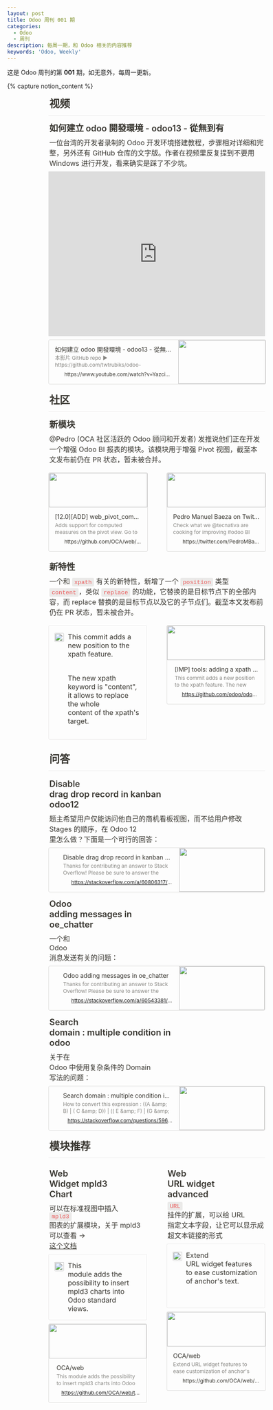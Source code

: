 ```yaml
---
layout: post
title: Odoo 周刊 001 期
categories:
  - Odoo
  - 周刊
description: 每周一期，和 Odoo 相关的内容推荐
keywords: 'Odoo, Weekly'
---
```


这是 Odoo 周刊的第 **001** 期，如无意外，每周一更新。

{% capture notion_content %}
<div class="notion-page-content" style="flex-shrink: 0; flex-grow: 1; width: 900px; max-width: 100%; display: flex; align-items: center; flex-direction: column; font-size: 16px; color: rgb(55, 53, 47); padding: 0px 96px 30vh;"><div data-block-id="7b993f62-4388-4f7b-bae2-3180ebb92483" class="notion-selectable notion-sub_header-block" style="width: 100%; max-width: calc((100vw - 15px) - 192px); margin-top: 2px; margin-bottom: 1px; color: rgb(55, 53, 47);"><div style="display: flex; width: 100%; font-weight: 600; font-size: 1.5em; letter-spacing: -0.002em; line-height: 1.2; color: inherit; fill: inherit;"><div contenteditable="false" spellcheck="true" placeholder="Heading 2" data-root="true" style="max-width: 100%; width: 100%; white-space: pre-wrap; word-break: break-word; caret-color: rgb(55, 53, 47); padding: 3px 2px;">视频</div></div></div><div data-block-id="887b4bb6-3afc-4837-ad31-0d59f28affc5" class="notion-selectable notion-divider-block" style="width: 100%; max-width: calc((100vw - 15px) - 192px); margin-top: 1px; margin-bottom: 1px;"><div class="notion-cursor-default" style="display: flex; align-items: center; justify-content: center; pointer-events: auto; width: 100%; height: 13px; flex: 0 0 auto; color: rgb(228, 227, 226);"><div style="width: 100%; height: 1px; visibility: visible; border-bottom: 1px solid rgba(55, 53, 47, 0.09);"></div></div></div><div data-block-id="723b5eff-8a08-46e5-a668-95ba06280646" class="notion-selectable notion-sub_sub_header-block" style="width: 100%; max-width: calc((100vw - 15px) - 192px); margin-top: 0.5em; margin-bottom: 1px; color: rgb(55, 53, 47);"><div style="display: flex; width: 100%; font-weight: 600; font-size: 1.25em; letter-spacing: -0.002em; line-height: 1.2; color: inherit; fill: inherit;"><div contenteditable="false" spellcheck="true" placeholder="Heading 3" data-root="true" style="max-width: 100%; width: 100%; white-space: pre-wrap; word-break: break-word; caret-color: rgb(55, 53, 47); padding: 3px 2px;">如何建立 odoo 開發環境 - odoo13 - 從無到有</div></div></div><div data-block-id="312ffcbc-8731-4b14-b782-43c2d68be85f" class="notion-selectable notion-text-block" style="width: 100%; max-width: calc((100vw - 15px) - 192px); margin-top: 1px; margin-bottom: 1px;"><div style="color: inherit; fill: inherit;"><div style="display: flex;"><div contenteditable="false" spellcheck="true" placeholder=" " data-root="true" style="max-width: 100%; width: 100%; white-space: pre-wrap; word-break: break-word; caret-color: rgb(55, 53, 47); padding: 3px 2px;">一位台湾的开发者录制的 Odoo 开发环境搭建教程，步骤相对详细和完整，另外还有 GitHub 仓库的文字版。作者在视频里反复提到不要用 Windows 进行开发，看来确实是踩了不少坑。</div></div></div></div><div data-block-id="915869d1-7ed8-4234-8c92-feaaa3604443" class="notion-selectable notion-video-block" style="width: 100%; max-width: calc(100vw - 15px); align-self: center; margin-top: 4px; margin-bottom: 4px;"><div embed-ghost=""><div style="display: flex;"><div class="notion-cursor-default" style="position: relative; overflow: hidden; flex-grow: 1;"><div style="position: relative;"><div style="position: relative;"><div style="display: block; width: 100%; pointer-events: auto;"><div style="position: relative; display: flex; justify-content: center; width: 100%; min-height: 100px; height: 0px; padding-bottom: 56.2061%;"><div style="position: absolute; left: 0px; top: 0px; width: 100%; height: 100%; border-radius: 1px;"><div style="height: 100%; width: 100%;"><iframe src="https://www.youtube.com/embed/Yazci5Rd0p4?feature=oembed" frameborder="0" sandbox="allow-scripts allow-popups allow-forms allow-same-origin" allowfullscreen="" style="position: absolute; left: 0px; top: 0px; width: 100%; height: 100%; border-radius: 1px; pointer-events: none; background-color: rgb(247, 246, 245);"></iframe></div></div></div></div></div></div></div></div></div></div><div data-block-id="b2de12f7-8a98-4e8a-a08f-7da5f7c570e1" class="notion-selectable notion-bookmark-block" style="width: 100%; max-width: calc((100vw - 15px) - 192px); margin-top: 4px; margin-bottom: 4px;"><div><div style="display: flex;"><a target="_blank" rel="noopener noreferrer" href="https://www.youtube.com/watch?v=Yazci5Rd0p4" style="display: block; color: inherit; text-decoration: none; flex-grow: 1; min-width: 0px;"><div role="button" tabindex="0" style="user-select: none; transition: background 120ms ease-in 0s; cursor: pointer; width: 100%; display: flex; flex-wrap: wrap-reverse; align-items: stretch; text-align: left; overflow: hidden; border: 1px solid rgba(55, 53, 47, 0.16); border-radius: 3px; position: relative; color: inherit; fill: inherit;"><div style="flex: 4 1 180px; min-height: 60px; padding: 12px 14px 14px; overflow: hidden; text-align: left;"><div style="font-size: 14px; line-height: 20px; color: rgb(55, 53, 47); white-space: nowrap; overflow: hidden; text-overflow: ellipsis; margin-bottom: 2px;">如何建立 odoo 開發環境 - odoo13 - 從無到有</div><div style="font-size: 12px; line-height: 16px; color: rgba(55, 53, 47, 0.6); height: 32px; overflow: hidden;">本影片 GitHub repo ▶ https://github.com/twtrubiks/odoo-development-environment-tutorial GitHub ▶ https://github.com/twtrubiks Linkedin ▶ https://www.linkedin.co...</div><div style="display: flex; margin-top: 6px;"><img src="/image/https%3A%2F%2Fs.ytimg.com%2Fyts%2Fimg%2Ffavicon-vfl8qSV2F.ico?table=block&amp;id=b2de12f7-8a98-4e8a-a08f-7da5f7c570e1&amp;cache=v2" style="width: 16px; height: 16px; min-width: 16px; margin-right: 6px;"><div style="font-size: 12px; line-height: 16px; color: rgb(55, 53, 47); white-space: nowrap; overflow: hidden; text-overflow: ellipsis;">https://www.youtube.com/watch?v=Yazci5Rd0p4</div></div></div><div style="flex: 1 1 180px; min-height: 80px; display: block; position: relative;"><div style="position: absolute; top: 0px; left: 0px; right: 0px; bottom: 0px;"><div style="width: 100%; height: 100%;"><img src="/image/https%3A%2F%2Fi.ytimg.com%2Fvi%2FYazci5Rd0p4%2Fmaxresdefault.jpg?table=block&amp;id=b2de12f7-8a98-4e8a-a08f-7da5f7c570e1&amp;width=500&amp;cache=v2" style="display: block; object-fit: cover; border-radius: 1px; width: 100%; height: 100%;"></div></div></div></div></a></div></div></div><div data-block-id="24d5230c-d287-4c26-90a0-e2aba787ab58" class="notion-selectable notion-sub_header-block" style="width: 100%; max-width: calc((100vw - 15px) - 192px); margin-top: 1em; margin-bottom: 1px; color: rgb(55, 53, 47);"><div style="display: flex; width: 100%; font-weight: 600; font-size: 1.5em; letter-spacing: -0.002em; line-height: 1.2; color: inherit; fill: inherit;"><div contenteditable="false" spellcheck="true" placeholder="Heading 2" data-root="true" style="max-width: 100%; width: 100%; white-space: pre-wrap; word-break: break-word; caret-color: rgb(55, 53, 47); padding: 3px 2px;">社区</div></div></div><div data-block-id="cc7e1049-5c4d-4c6e-a5ba-41388578cee8" class="notion-selectable notion-divider-block" style="width: 100%; max-width: calc((100vw - 15px) - 192px); margin-top: 1px; margin-bottom: 1px;"><div class="notion-cursor-default" style="display: flex; align-items: center; justify-content: center; pointer-events: auto; width: 100%; height: 13px; flex: 0 0 auto; color: rgb(228, 227, 226);"><div style="width: 100%; height: 1px; visibility: visible; border-bottom: 1px solid rgba(55, 53, 47, 0.09);"></div></div></div><div data-block-id="3ccfa928-6b74-4ace-8c26-367469488708" class="notion-selectable notion-sub_sub_header-block" style="width: 100%; max-width: calc((100vw - 15px) - 192px); margin-top: 0.5em; margin-bottom: 1px; color: rgb(55, 53, 47);"><div style="display: flex; width: 100%; font-weight: 600; font-size: 1.25em; letter-spacing: -0.002em; line-height: 1.2; color: inherit; fill: inherit;"><div contenteditable="false" spellcheck="true" placeholder="Heading 3" data-root="true" style="max-width: 100%; width: 100%; white-space: pre-wrap; word-break: break-word; caret-color: rgb(55, 53, 47); padding: 3px 2px;">新模块</div></div></div><div data-block-id="95b57c2e-c683-4876-ae8e-9546d7f66465" class="notion-selectable notion-text-block" style="width: 100%; max-width: calc((100vw - 15px) - 192px); margin-top: 1px; margin-bottom: 1px;"><div style="color: inherit; fill: inherit;"><div style="display: flex;"><div contenteditable="false" spellcheck="true" placeholder=" " data-root="true" style="max-width: 100%; width: 100%; white-space: pre-wrap; word-break: break-word; caret-color: rgb(55, 53, 47); padding: 3px 2px;">@Pedro (OCA 社区活跃的 Odoo 顾问和开发者) 发推说他们正在开发一个增强 Odoo BI 报表的模块。该模块用于增强 Pivot 视图，截至本文发布前仍在 PR 状态，暂未被合并。</div></div></div></div><div data-block-id="018b9e65-ce6c-4f19-a46b-83cd282aab39" class="notion-selectable notion-column_list-block" style="width: 100%; max-width: calc((100vw - 15px) - 192px); align-self: center; margin-top: 1px; margin-bottom: 1px;"><div style="display: flex;"><div style="padding-top: 12px; padding-bottom: 12px; flex-grow: 0; flex-shrink: 0; width: calc((100% - 46px) * 0.5);"><div data-block-id="fedf10e8-8b8b-4212-b70e-1626ad384629" class="notion-selectable notion-column-block" style="display: flex; flex-direction: column;"><div data-block-id="03b59532-a351-4f4b-8eb3-e556c19a4f29" class="notion-selectable notion-bookmark-block" style="width: 100%; max-width: 100%; margin-top: 2px; margin-bottom: 0px;"><div><div style="display: flex;"><a target="_blank" rel="noopener noreferrer" href="https://github.com/OCA/web/pull/1547" style="display: block; color: inherit; text-decoration: none; flex-grow: 1; min-width: 0px;"><div role="button" tabindex="0" style="user-select: none; transition: background 120ms ease-in 0s; cursor: pointer; width: 100%; display: flex; flex-wrap: wrap-reverse; align-items: stretch; text-align: left; overflow: hidden; border: 1px solid rgba(55, 53, 47, 0.16); border-radius: 3px; position: relative; color: inherit; fill: inherit;"><div style="flex: 4 1 180px; min-height: 60px; padding: 12px 14px 14px; overflow: hidden; text-align: left;"><div style="font-size: 14px; line-height: 20px; color: rgb(55, 53, 47); white-space: nowrap; overflow: hidden; text-overflow: ellipsis; margin-bottom: 2px;">[12.0][ADD] web_pivot_computed_measure by Tardo · Pull Request #1547 · OCA/web</div><div style="font-size: 12px; line-height: 16px; color: rgba(55, 53, 47, 0.6); height: 32px; overflow: hidden;">Adds support for computed measures on the pivot view. Go to pivot view and click on the "Measures" menu, you will see a new option called 'Computed Measure'. These measures can be mixed and save as favorite. cc @Tecnativa TT22499</div><div style="display: flex; margin-top: 6px;"><img src="/image/https%3A%2F%2Fgithub.githubassets.com%2Ffavicon.ico?table=block&amp;id=03b59532-a351-4f4b-8eb3-e556c19a4f29&amp;cache=v2" style="width: 16px; height: 16px; min-width: 16px; margin-right: 6px;"><div style="font-size: 12px; line-height: 16px; color: rgb(55, 53, 47); white-space: nowrap; overflow: hidden; text-overflow: ellipsis;">https://github.com/OCA/web/pull/1547</div></div></div><div style="flex: 1 1 180px; min-height: 80px; display: block; position: relative;"><div style="position: absolute; top: 0px; left: 0px; right: 0px; bottom: 0px;"><div style="width: 100%; height: 100%;"><img src="https://avatars3.githubusercontent.com/u/7600578?s=400&amp;v=4" style="display: block; object-fit: cover; border-radius: 1px; width: 100%; height: 100%;"></div></div></div></div></a></div></div></div></div></div><div style="position: relative; width: 46px; flex-grow: 0; flex-shrink: 0; transition: opacity 200ms ease-out 0s; opacity: 0;"></div><div style="padding-top: 12px; padding-bottom: 12px; flex-grow: 0; flex-shrink: 0; width: calc((100% - 46px) * 0.5);"><div data-block-id="71c5d501-1986-44d9-98d2-50a31e147621" class="notion-selectable notion-column-block" style="display: flex; flex-direction: column;"><div data-block-id="2ecdc4c9-3d1f-48ab-96b0-268daf39a765" class="notion-selectable notion-bookmark-block" style="width: 100%; max-width: 100%; margin-top: 2px; margin-bottom: 0px;"><div><div style="display: flex;"><a target="_blank" rel="noopener noreferrer" href="https://twitter.com/PedroMBaeza/status/1238205338802847745?s=20" style="display: block; color: inherit; text-decoration: none; flex-grow: 1; min-width: 0px;"><div role="button" tabindex="0" style="user-select: none; transition: background 120ms ease-in 0s; cursor: pointer; width: 100%; display: flex; flex-wrap: wrap-reverse; align-items: stretch; text-align: left; overflow: hidden; border: 1px solid rgba(55, 53, 47, 0.16); border-radius: 3px; position: relative; color: inherit; fill: inherit;"><div style="flex: 4 1 180px; min-height: 60px; padding: 12px 14px 14px; overflow: hidden; text-align: left;"><div style="font-size: 14px; line-height: 20px; color: rgb(55, 53, 47); white-space: nowrap; overflow: hidden; text-overflow: ellipsis; margin-bottom: 2px;">Pedro Manuel Baeza on Twitter</div><div style="font-size: 12px; line-height: 16px; color: rgba(55, 53, 47, 0.6); height: 32px; overflow: hidden;">Check what we @tecnativa are cooking for improving #odoo BI reporting: https://t.co/OWl3yIqOmi and as always coming from us, directly to @OdooCommunity #OCA Thanks to @NoMoreButtons https://t.co/FYRE0GMAqM</div><div style="display: flex; margin-top: 6px;"><img src="/image/https%3A%2F%2Ftwitter.com%2Ffavicon.ico?table=block&amp;id=2ecdc4c9-3d1f-48ab-96b0-268daf39a765&amp;cache=v2" style="width: 16px; height: 16px; min-width: 16px; margin-right: 6px;"><div style="font-size: 12px; line-height: 16px; color: rgb(55, 53, 47); white-space: nowrap; overflow: hidden; text-overflow: ellipsis;">https://twitter.com/PedroMBaeza/status/1238205338802847745?s=20</div></div></div><div style="flex: 1 1 180px; min-height: 80px; display: block; position: relative;"><div style="position: absolute; top: 0px; left: 0px; right: 0px; bottom: 0px;"><div style="width: 100%; height: 100%;"><img src="/image/https%3A%2F%2Fpbs.twimg.com%2Ftweet_video_thumb%2FES784I5WAAEsflm.jpg?table=block&amp;id=2ecdc4c9-3d1f-48ab-96b0-268daf39a765&amp;width=500&amp;cache=v2" style="display: block; object-fit: cover; border-radius: 1px; width: 100%; height: 100%;"></div></div></div></div></a></div></div></div></div></div></div></div><div data-block-id="233345df-8f1b-486b-b85c-6c056db1bd89" class="notion-selectable notion-sub_sub_header-block" style="width: 100%; max-width: calc((100vw - 15px) - 192px); margin-top: 0.5em; margin-bottom: 1px; color: rgb(55, 53, 47);"><div style="display: flex; width: 100%; font-weight: 600; font-size: 1.25em; letter-spacing: -0.002em; line-height: 1.2; color: inherit; fill: inherit;"><div contenteditable="false" spellcheck="true" placeholder="Heading 3" data-root="true" style="max-width: 100%; width: 100%; white-space: pre-wrap; word-break: break-word; caret-color: rgb(55, 53, 47); padding: 3px 2px;">新特性</div></div></div><div data-block-id="733d1ee8-ddfb-4198-96ba-2e8174412e47" class="notion-selectable notion-text-block" style="width: 100%; max-width: calc((100vw - 15px) - 192px); margin-top: 1px; margin-bottom: 1px;"><div style="color: inherit; fill: inherit;"><div style="display: flex;"><div contenteditable="false" spellcheck="true" placeholder=" " data-root="true" style="max-width: 100%; width: 100%; white-space: pre-wrap; word-break: break-word; caret-color: rgb(55, 53, 47); padding: 3px 2px;">一个和 <span style="font-family:'SFMono-Regular', Consolas, 'Liberation Mono', Menlo, Courier, monospace;line-height:normal;background:rgba(135,131,120,0.15);color:#EB5757;border-radius:3px;font-size:85%;padding:0.2em 0.4em" data-token-index="1">xpath</span> 有关的新特性，新增了一个 <span style="font-family:'SFMono-Regular', Consolas, 'Liberation Mono', Menlo, Courier, monospace;line-height:normal;background:rgba(135,131,120,0.15);color:#EB5757;border-radius:3px;font-size:85%;padding:0.2em 0.4em" data-token-index="3">position</span> 类型 <span style="font-family:'SFMono-Regular', Consolas, 'Liberation Mono', Menlo, Courier, monospace;line-height:normal;background:rgba(135,131,120,0.15);color:#EB5757;border-radius:3px;font-size:85%;padding:0.2em 0.4em" data-token-index="5">content</span>，类似 <span style="font-family:'SFMono-Regular', Consolas, 'Liberation Mono', Menlo, Courier, monospace;line-height:normal;background:rgba(135,131,120,0.15);color:#EB5757;border-radius:3px;font-size:85%;padding:0.2em 0.4em" data-token-index="7">replace</span> 的功能，它替换的是目标节点下的全部内容，而 replace 替换的是目标节点以及它的子节点们。截至本文发布前仍在 PR 状态，暂未被合并。</div></div></div></div><div data-block-id="55d5f124-7c62-4892-9cc6-d660023fcc08" class="notion-selectable notion-column_list-block" style="width: 100%; max-width: calc((100vw - 15px) - 192px); align-self: center; margin-top: 1px; margin-bottom: 1px;"><div style="display: flex;"><div style="padding-top: 12px; padding-bottom: 12px; flex-grow: 0; flex-shrink: 0; width: calc((100% - 46px) * 0.5);"><div data-block-id="cd97d6af-a01b-46a2-a217-4ea6194c5bed" class="notion-selectable notion-column-block" style="display: flex; flex-direction: column;"><div data-block-id="c87353e8-bfc1-40c2-a12e-3927e3ff7c6a" class="notion-selectable notion-callout-block" style="width: 100%; max-width: 100%; margin-top: 2px; margin-bottom: 0px;"><div style="display: flex;"><div style="padding: 16px 16px 16px 12px; display: flex; width: 100%; border-radius: 3px; border-width: 1px; border-style: solid; border-color: rgba(55, 53, 47, 0.09); color: rgb(55, 53, 47);"><div><div class="notion-record-icon" role="button" aria-disabled="true" tabindex="-1" style="user-select: none; transition: background 120ms ease-in 0s; display: flex; align-items: center; justify-content: center; height: 24px; width: 24px; border-radius: 3px; flex-shrink: 0;"><div><div style="width: 100%; height: 100%;"><img src="https://www.notion.so/image/https%3A%2F%2Fs3-us-west-2.amazonaws.com%2Fsecure.notion-static.com%2Ffe8eb133-3943-46d6-9f64-9022133ec19d%2Fgithub.svg" style="display: block; object-fit: fill; border-radius: 3px; width: 21.312px; height: 21.312px; transition: opacity 100ms ease-out 0s; padding: 1.2px;"></div></div></div></div><div contenteditable="false" spellcheck="true" placeholder="Type something..." data-root="true" style="max-width: 100%; width: 100%; white-space: pre-wrap; word-break: break-word; caret-color: rgb(55, 53, 47); margin-left: 8px;">This commit adds a new position to the xpath feature.

The new xpath keyword is "content", it allows to replace the whole content of the xpath's target.</div></div></div></div></div></div><div style="position: relative; width: 46px; flex-grow: 0; flex-shrink: 0; transition: opacity 200ms ease-out 0s; opacity: 0;"></div><div style="padding-top: 12px; padding-bottom: 12px; flex-grow: 0; flex-shrink: 0; width: calc((100% - 46px) * 0.5);"><div data-block-id="20df682b-395a-4a18-9a01-f9b7e676511b" class="notion-selectable notion-column-block" style="display: flex; flex-direction: column;"><div data-block-id="7023b84d-13fd-41c5-92fa-a5a28dbc50b6" class="notion-selectable notion-bookmark-block" style="width: 100%; max-width: 100%; margin-top: 2px; margin-bottom: 0px;"><div><div style="display: flex;"><a target="_blank" rel="noopener noreferrer" href="https://github.com/odoo/odoo/pull/47832" style="display: block; color: inherit; text-decoration: none; flex-grow: 1; min-width: 0px;"><div role="button" tabindex="0" style="user-select: none; transition: background 120ms ease-in 0s; cursor: pointer; width: 100%; display: flex; flex-wrap: wrap-reverse; align-items: stretch; text-align: left; overflow: hidden; border: 1px solid rgba(55, 53, 47, 0.16); border-radius: 3px; position: relative; color: inherit; fill: inherit;"><div style="flex: 4 1 180px; min-height: 60px; padding: 12px 14px 14px; overflow: hidden; text-align: left;"><div style="font-size: 14px; line-height: 20px; color: rgb(55, 53, 47); white-space: nowrap; overflow: hidden; text-overflow: ellipsis; margin-bottom: 2px;">[IMP] tools: adding a xpath feature to replace the target's content by qsm-odoo · Pull Request #47832 · odoo/odoo</div><div style="font-size: 12px; line-height: 16px; color: rgba(55, 53, 47, 0.6); height: 32px; overflow: hidden;">This commit adds a new position to the xpath feature. The new xpath keyword is "content", it allows to replace the whole content of the xpath's target. task-2172208</div><div style="display: flex; margin-top: 6px;"><img src="/image/https%3A%2F%2Fgithub.githubassets.com%2Ffavicon.ico?table=block&amp;id=7023b84d-13fd-41c5-92fa-a5a28dbc50b6&amp;cache=v2" style="width: 16px; height: 16px; min-width: 16px; margin-right: 6px;"><div style="font-size: 12px; line-height: 16px; color: rgb(55, 53, 47); white-space: nowrap; overflow: hidden; text-overflow: ellipsis;">https://github.com/odoo/odoo/pull/47832</div></div></div><div style="flex: 1 1 180px; min-height: 80px; display: block; position: relative;"><div style="position: absolute; top: 0px; left: 0px; right: 0px; bottom: 0px;"><div style="width: 100%; height: 100%;"><img src="https://avatars2.githubusercontent.com/u/6368483?s=400&amp;v=4" style="display: block; object-fit: cover; border-radius: 1px; width: 100%; height: 100%;"></div></div></div></div></a></div></div></div></div></div></div></div><div data-block-id="84dc40e5-2e90-4d9b-ace4-49dd8f4c55c6" class="notion-selectable notion-sub_header-block" style="width: 100%; max-width: calc((100vw - 15px) - 192px); margin-top: 1em; margin-bottom: 1px; color: rgb(55, 53, 47);"><div style="display: flex; width: 100%; font-weight: 600; font-size: 1.5em; letter-spacing: -0.002em; line-height: 1.2; color: inherit; fill: inherit;"><div contenteditable="false" spellcheck="true" placeholder="Heading 2" data-root="true" style="max-width: 100%; width: 100%; white-space: pre-wrap; word-break: break-word; caret-color: rgb(55, 53, 47); padding: 3px 2px;">问答</div></div></div><div data-block-id="9badb0fd-2d5a-41aa-8838-98eaabfde89c" class="notion-selectable notion-divider-block" style="width: 100%; max-width: calc((100vw - 15px) - 192px); margin-top: 1px; margin-bottom: 1px;"><div class="notion-cursor-default" style="display: flex; align-items: center; justify-content: center; pointer-events: auto; width: 100%; height: 13px; flex: 0 0 auto; color: rgb(228, 227, 226);"><div style="width: 100%; height: 1px; visibility: visible; border-bottom: 1px solid rgba(55, 53, 47, 0.09);"></div></div></div><div data-block-id="16e1d354-c03e-4c89-af09-7c4399a3a636" class="notion-selectable notion-sub_sub_header-block" style="width: 100%; max-width: calc((100vw - 15px) - 192px); margin-top: 0.5em; margin-bottom: 1px; color: rgb(55, 53, 47);"><div style="display: flex; width: 100%; font-weight: 600; font-size: 1.25em; letter-spacing: -0.002em; line-height: 1.2; color: inherit; fill: inherit;"><div contenteditable="false" spellcheck="true" placeholder="Heading 3" data-root="true" style="max-width: 100%; width: 100%; white-space: pre-wrap; word-break: break-word; caret-color: rgb(55, 53, 47); padding: 3px 2px;">Disable drag drop record in kanban odoo12</div></div></div><div data-block-id="be96c516-8db7-4bb1-aea4-6734112e09eb" class="notion-selectable notion-text-block" style="width: 100%; max-width: calc((100vw - 15px) - 192px); margin-top: 1px; margin-bottom: 1px;"><div style="color: inherit; fill: inherit;"><div style="display: flex;"><div contenteditable="false" spellcheck="true" placeholder=" " data-root="true" style="max-width: 100%; width: 100%; white-space: pre-wrap; word-break: break-word; caret-color: rgb(55, 53, 47); padding: 3px 2px;">题主希望用户仅能访问他自己的商机看板视图，而不给用户修改 Stages 的顺序，在 Odoo 12 里怎么做？下面是一个可行的回答：</div></div></div></div><div data-block-id="8315ba2c-3585-40b3-9002-83ffe7e61e1f" class="notion-selectable notion-bookmark-block" style="width: 100%; max-width: calc((100vw - 15px) - 192px); margin-top: 4px; margin-bottom: 4px;"><div><div style="display: flex;"><a target="_blank" rel="noopener noreferrer" href="https://stackoverflow.com/a/60806317/4218887" style="display: block; color: inherit; text-decoration: none; flex-grow: 1; min-width: 0px;"><div role="button" tabindex="0" style="user-select: none; transition: background 120ms ease-in 0s; cursor: pointer; width: 100%; display: flex; flex-wrap: wrap-reverse; align-items: stretch; text-align: left; overflow: hidden; border: 1px solid rgba(55, 53, 47, 0.16); border-radius: 3px; position: relative; color: inherit; fill: inherit;"><div style="flex: 4 1 180px; min-height: 60px; padding: 12px 14px 14px; overflow: hidden; text-align: left;"><div style="font-size: 14px; line-height: 20px; color: rgb(55, 53, 47); white-space: nowrap; overflow: hidden; text-overflow: ellipsis; margin-bottom: 2px;">Disable drag drop record in kanban odoo12</div><div style="font-size: 12px; line-height: 16px; color: rgba(55, 53, 47, 0.6); height: 32px; overflow: hidden;">Thanks for contributing an answer to Stack Overflow! Please be sure to answer the question. Provide details and share your research! Asking for help, clarification, or responding to other answers. Making statements based on opinion; back them up with references or personal experience. To learn more, see our tips on writing great answers.</div><div style="display: flex; margin-top: 6px;"><img src="/image/https%3A%2F%2Fcdn.sstatic.net%2FSites%2Fstackoverflow%2Fimg%2Ffavicon.ico%3Fv%3D4f32ecc8f43d?table=block&amp;id=8315ba2c-3585-40b3-9002-83ffe7e61e1f&amp;cache=v2" style="width: 16px; height: 16px; min-width: 16px; margin-right: 6px;"><div style="font-size: 12px; line-height: 16px; color: rgb(55, 53, 47); white-space: nowrap; overflow: hidden; text-overflow: ellipsis;">https://stackoverflow.com/a/60806317/4218887</div></div></div><div style="flex: 1 1 180px; min-height: 80px; display: block; position: relative;"><div style="position: absolute; top: 0px; left: 0px; right: 0px; bottom: 0px;"><div style="width: 100%; height: 100%;"><img src="/image/https%3A%2F%2Fcdn.sstatic.net%2FSites%2Fstackoverflow%2Fimg%2Fapple-touch-icon%402.png%3Fv%3D73d79a89bded?table=block&amp;id=8315ba2c-3585-40b3-9002-83ffe7e61e1f&amp;width=500&amp;cache=v2" style="display: block; object-fit: cover; border-radius: 1px; width: 100%; height: 100%;"></div></div></div></div></a></div></div></div><div data-block-id="fc5e82cd-842a-4ffa-8c15-8b77bec0be7f" class="notion-selectable notion-sub_sub_header-block" style="width: 100%; max-width: calc((100vw - 15px) - 192px); margin-top: 0.5em; margin-bottom: 1px; color: rgb(55, 53, 47);"><div style="display: flex; width: 100%; font-weight: 600; font-size: 1.25em; letter-spacing: -0.002em; line-height: 1.2; color: inherit; fill: inherit;"><div contenteditable="false" spellcheck="true" placeholder="Heading 3" data-root="true" style="max-width: 100%; width: 100%; white-space: pre-wrap; word-break: break-word; caret-color: rgb(55, 53, 47); padding: 3px 2px;">Odoo adding messages in oe_chatter</div></div></div><div data-block-id="768491a7-d058-4ffa-8b69-83e5c2e0c489" class="notion-selectable notion-text-block" style="width: 100%; max-width: calc((100vw - 15px) - 192px); margin-top: 1px; margin-bottom: 1px;"><div style="color: inherit; fill: inherit;"><div style="display: flex;"><div contenteditable="false" spellcheck="true" placeholder=" " data-root="true" style="max-width: 100%; width: 100%; white-space: pre-wrap; word-break: break-word; caret-color: rgb(55, 53, 47); padding: 3px 2px;">一个和 Odoo 消息发送有关的问题：</div></div></div></div><div data-block-id="264dc18d-18b6-4a41-aa08-2f57a8b93a68" class="notion-selectable notion-bookmark-block" style="width: 100%; max-width: calc((100vw - 15px) - 192px); margin-top: 4px; margin-bottom: 4px;"><div><div style="display: flex;"><a target="_blank" rel="noopener noreferrer" href="https://stackoverflow.com/a/60543381/4218887" style="display: block; color: inherit; text-decoration: none; flex-grow: 1; min-width: 0px;"><div role="button" tabindex="0" style="user-select: none; transition: background 120ms ease-in 0s; cursor: pointer; width: 100%; display: flex; flex-wrap: wrap-reverse; align-items: stretch; text-align: left; overflow: hidden; border: 1px solid rgba(55, 53, 47, 0.16); border-radius: 3px; position: relative; color: inherit; fill: inherit;"><div style="flex: 4 1 180px; min-height: 60px; padding: 12px 14px 14px; overflow: hidden; text-align: left;"><div style="font-size: 14px; line-height: 20px; color: rgb(55, 53, 47); white-space: nowrap; overflow: hidden; text-overflow: ellipsis; margin-bottom: 2px;">Odoo adding messages in oe_chatter</div><div style="font-size: 12px; line-height: 16px; color: rgba(55, 53, 47, 0.6); height: 32px; overflow: hidden;">Thanks for contributing an answer to Stack Overflow! Please be sure to answer the question. Provide details and share your research! Asking for help, clarification, or responding to other answers. Making statements based on opinion; back them up with references or personal experience. To learn more, see our tips on writing great answers.</div><div style="display: flex; margin-top: 6px;"><img src="/image/https%3A%2F%2Fcdn.sstatic.net%2FSites%2Fstackoverflow%2Fimg%2Ffavicon.ico%3Fv%3D4f32ecc8f43d?table=block&amp;id=264dc18d-18b6-4a41-aa08-2f57a8b93a68&amp;cache=v2" style="width: 16px; height: 16px; min-width: 16px; margin-right: 6px;"><div style="font-size: 12px; line-height: 16px; color: rgb(55, 53, 47); white-space: nowrap; overflow: hidden; text-overflow: ellipsis;">https://stackoverflow.com/a/60543381/4218887</div></div></div><div style="flex: 1 1 180px; min-height: 80px; display: block; position: relative;"><div style="position: absolute; top: 0px; left: 0px; right: 0px; bottom: 0px;"><div style="width: 100%; height: 100%;"><img src="/image/https%3A%2F%2Fcdn.sstatic.net%2FSites%2Fstackoverflow%2Fimg%2Fapple-touch-icon%402.png%3Fv%3D73d79a89bded?table=block&amp;id=264dc18d-18b6-4a41-aa08-2f57a8b93a68&amp;width=500&amp;cache=v2" style="display: block; object-fit: cover; border-radius: 1px; width: 100%; height: 100%;"></div></div></div></div></a></div></div></div><div data-block-id="75bee6a3-547d-4137-a560-313c1d885963" class="notion-selectable notion-sub_sub_header-block" style="width: 100%; max-width: calc((100vw - 15px) - 192px); margin-top: 0.5em; margin-bottom: 1px; color: rgb(55, 53, 47);"><div style="display: flex; width: 100%; font-weight: 600; font-size: 1.25em; letter-spacing: -0.002em; line-height: 1.2; color: inherit; fill: inherit;"><div contenteditable="false" spellcheck="true" placeholder="Heading 3" data-root="true" style="max-width: 100%; width: 100%; white-space: pre-wrap; word-break: break-word; caret-color: rgb(55, 53, 47); padding: 3px 2px;">Search domain : multiple condition in odoo</div></div></div><div data-block-id="ad8dfa98-0b21-48cb-a55f-46adb7ccb463" class="notion-selectable notion-text-block" style="width: 100%; max-width: calc((100vw - 15px) - 192px); margin-top: 1px; margin-bottom: 1px;"><div style="color: inherit; fill: inherit;"><div style="display: flex;"><div contenteditable="false" spellcheck="true" placeholder=" " data-root="true" style="max-width: 100%; width: 100%; white-space: pre-wrap; word-break: break-word; caret-color: rgb(55, 53, 47); padding: 3px 2px;">关于在 Odoo 中使用复杂条件的 Domain 写法的问题：</div></div></div></div><div data-block-id="b03372e0-bf13-4ecb-a172-e47926fef6e1" class="notion-selectable notion-bookmark-block" style="width: 100%; max-width: calc((100vw - 15px) - 192px); margin-top: 4px; margin-bottom: 4px;"><div><div style="display: flex;"><a target="_blank" rel="noopener noreferrer" href="https://stackoverflow.com/questions/59612047/search-domain-multiple-condition-in-odoo" style="display: block; color: inherit; text-decoration: none; flex-grow: 1; min-width: 0px;"><div role="button" tabindex="0" style="user-select: none; transition: background 120ms ease-in 0s; cursor: pointer; width: 100%; display: flex; flex-wrap: wrap-reverse; align-items: stretch; text-align: left; overflow: hidden; border: 1px solid rgba(55, 53, 47, 0.16); border-radius: 3px; position: relative; color: inherit; fill: inherit;"><div style="flex: 4 1 180px; min-height: 60px; padding: 12px 14px 14px; overflow: hidden; text-align: left;"><div style="font-size: 14px; line-height: 20px; color: rgb(55, 53, 47); white-space: nowrap; overflow: hidden; text-overflow: ellipsis; margin-bottom: 2px;">Search domain : multiple condition in odoo</div><div style="font-size: 12px; line-height: 16px; color: rgba(55, 53, 47, 0.6); height: 32px; overflow: hidden;">How to convert this expression : ((A &amp;amp; B) | ( C &amp;amp; D)) | (( E &amp;amp; F) | (G &amp;amp; H)) in OpenERP domain syntax PostgreSQL query is : SELECT * FROM calendar_event WHERE ( (</div><div style="display: flex; margin-top: 6px;"><img src="/image/https%3A%2F%2Fcdn.sstatic.net%2FSites%2Fstackoverflow%2Fimg%2Ffavicon.ico%3Fv%3D4f32ecc8f43d?table=block&amp;id=b03372e0-bf13-4ecb-a172-e47926fef6e1&amp;cache=v2" style="width: 16px; height: 16px; min-width: 16px; margin-right: 6px;"><div style="font-size: 12px; line-height: 16px; color: rgb(55, 53, 47); white-space: nowrap; overflow: hidden; text-overflow: ellipsis;">https://stackoverflow.com/questions/59612047/search-domain-multiple-condition-in-odoo</div></div></div><div style="flex: 1 1 180px; min-height: 80px; display: block; position: relative;"><div style="position: absolute; top: 0px; left: 0px; right: 0px; bottom: 0px;"><div style="width: 100%; height: 100%;"><img src="/image/https%3A%2F%2Fcdn.sstatic.net%2FSites%2Fstackoverflow%2Fimg%2Fapple-touch-icon%402.png%3Fv%3D73d79a89bded?table=block&amp;id=b03372e0-bf13-4ecb-a172-e47926fef6e1&amp;width=500&amp;cache=v2" style="display: block; object-fit: cover; border-radius: 1px; width: 100%; height: 100%;"></div></div></div></div></a></div></div></div><div data-block-id="3c3eeec2-62c7-4547-b36a-8b1e0868c670" class="notion-selectable notion-sub_header-block" style="width: 100%; max-width: calc((100vw - 15px) - 192px); margin-top: 1em; margin-bottom: 1px; color: rgb(55, 53, 47);"><div style="display: flex; width: 100%; font-weight: 600; font-size: 1.5em; letter-spacing: -0.002em; line-height: 1.2; color: inherit; fill: inherit;"><div contenteditable="false" spellcheck="true" placeholder="Heading 2" data-root="true" style="max-width: 100%; width: 100%; white-space: pre-wrap; word-break: break-word; caret-color: rgb(55, 53, 47); padding: 3px 2px;">模块推荐</div></div></div><div data-block-id="98b445eb-151d-4298-9c04-f5b81726c4f7" class="notion-selectable notion-divider-block" style="width: 100%; max-width: calc((100vw - 15px) - 192px); margin-top: 1px; margin-bottom: 1px;"><div class="notion-cursor-default" style="display: flex; align-items: center; justify-content: center; pointer-events: auto; width: 100%; height: 13px; flex: 0 0 auto; color: rgb(228, 227, 226);"><div style="width: 100%; height: 1px; visibility: visible; border-bottom: 1px solid rgba(55, 53, 47, 0.09);"></div></div></div><div data-block-id="f8b53040-b032-4e6b-9d70-759c7ffbb337" class="notion-selectable notion-column_list-block" style="width: 100%; max-width: calc((100vw - 15px) - 192px); margin-top: 1px; margin-bottom: 0px; align-self: center;"><div style="display: flex;"><div style="padding-top: 12px; padding-bottom: 12px; flex-grow: 0; flex-shrink: 0; width: calc((100% - 46px) * 0.5);"><div data-block-id="a02593bf-23e4-4abb-a0f3-98b63a81844a" class="notion-selectable notion-column-block" style="display: flex; flex-direction: column;"><div data-block-id="7be01cbe-d63b-4e3c-84ac-8aae979effc3" class="notion-selectable notion-sub_sub_header-block" style="width: 100%; max-width: 100%; margin-top: 2px; margin-bottom: 1px; color: rgb(55, 53, 47);"><div style="display: flex; width: 100%; font-weight: 600; font-size: 1.25em; letter-spacing: -0.002em; line-height: 1.2; color: inherit; fill: inherit;"><div contenteditable="false" spellcheck="true" placeholder="Heading 3" data-root="true" style="max-width: 100%; width: 100%; white-space: pre-wrap; word-break: break-word; caret-color: rgb(55, 53, 47); padding: 3px 2px;">Web Widget mpld3 Chart</div></div></div><div data-block-id="92e338d4-c250-4621-8b70-3d779dd09836" class="notion-selectable notion-text-block" style="width: 100%; max-width: 100%; margin-top: 1px; margin-bottom: 1px;"><div style="color: inherit; fill: inherit;"><div style="display: flex;"><div contenteditable="false" spellcheck="true" placeholder=" " data-root="true" style="max-width: 100%; width: 100%; white-space: pre-wrap; word-break: break-word; caret-color: rgb(55, 53, 47); padding: 3px 2px;">可以在标准视图中插入 <span style="font-family:'SFMono-Regular', Consolas, 'Liberation Mono', Menlo, Courier, monospace;line-height:normal;background:rgba(135,131,120,0.15);color:#EB5757;border-radius:3px;font-size:85%;padding:0.2em 0.4em" data-token-index="1">mpld3</span> 图表的扩展模块，关于 mpld3 可以查看 → <a href="https://mpld3.github.io/" style="text-decoration:underline;color:inherit;cursor:pointer;word-wrap:break-word" target="_blank" rel="noopener noreferrer" data-token-index="3">这个文档</a></div></div></div></div><div data-block-id="9798c315-a56d-46f6-94c1-fc74f0d4d049" class="notion-selectable notion-callout-block" style="width: 100%; max-width: 100%; margin-top: 4px; margin-bottom: 4px;"><div style="display: flex;"><div style="padding: 16px 16px 16px 12px; display: flex; width: 100%; border-radius: 3px; border-width: 1px; border-style: solid; border-color: rgba(55, 53, 47, 0.09); background-color: transparent; color: rgb(55, 53, 47);"><div><div class="notion-record-icon" role="button" aria-disabled="true" tabindex="-1" style="user-select: none; transition: background 120ms ease-in 0s; display: flex; align-items: center; justify-content: center; height: 24px; width: 24px; border-radius: 3px; flex-shrink: 0;"><div><div style="width: 100%; height: 100%;"><img src="https://www.notion.so/image/https%3A%2F%2Fs3-us-west-2.amazonaws.com%2Fsecure.notion-static.com%2Ffe8eb133-3943-46d6-9f64-9022133ec19d%2Fgithub.svg" style="display: block; object-fit: fill; border-radius: 3px; width: 21.312px; height: 21.312px; transition: opacity 100ms ease-out 0s; padding: 1.2px;"></div></div></div></div><div contenteditable="false" spellcheck="true" placeholder="Type something..." data-root="true" style="max-width: 100%; width: 100%; white-space: pre-wrap; word-break: break-word; caret-color: rgb(55, 53, 47); margin-left: 8px;">This module adds the possibility to insert mpld3 charts into Odoo standard views. </div></div></div></div><div data-block-id="40ed067c-f744-4b87-8bf8-201a0ca0fd9f" class="notion-selectable notion-bookmark-block" style="width: 100%; max-width: 100%; margin-top: 4px; margin-bottom: 0px;"><div><div style="display: flex;"><a target="_blank" rel="noopener noreferrer" href="https://github.com/OCA/web/tree/13.0/web_widget_mpld3_chart" style="display: block; color: inherit; text-decoration: none; flex-grow: 1; min-width: 0px;"><div role="button" tabindex="0" style="user-select: none; transition: background 120ms ease-in 0s; cursor: pointer; width: 100%; display: flex; flex-wrap: wrap-reverse; align-items: stretch; text-align: left; overflow: hidden; border: 1px solid rgba(55, 53, 47, 0.16); border-radius: 3px; position: relative; color: inherit; fill: inherit;"><div style="flex: 4 1 180px; min-height: 60px; padding: 12px 14px 14px; overflow: hidden; text-align: left;"><div style="font-size: 14px; line-height: 20px; color: rgb(55, 53, 47); white-space: nowrap; overflow: hidden; text-overflow: ellipsis; margin-bottom: 2px;">OCA/web</div><div style="font-size: 12px; line-height: 16px; color: rgba(55, 53, 47, 0.6); height: 32px; overflow: hidden;">This module adds the possibility to insert mpld3 charts into Odoo standard views. This is an interactive D3js-based viewer which brings matplotlib graphics to the browser. If you want to see some samples of mpld3's capabilities follow this link.</div><div style="display: flex; margin-top: 6px;"><img src="/image/https%3A%2F%2Fgithub.githubassets.com%2Ffavicon.ico?table=block&amp;id=40ed067c-f744-4b87-8bf8-201a0ca0fd9f&amp;cache=v2" style="width: 16px; height: 16px; min-width: 16px; margin-right: 6px;"><div style="font-size: 12px; line-height: 16px; color: rgb(55, 53, 47); white-space: nowrap; overflow: hidden; text-overflow: ellipsis;">https://github.com/OCA/web/tree/13.0/web_widget_mpld3_chart</div></div></div><div style="flex: 1 1 180px; min-height: 80px; display: block; position: relative;"><div style="position: absolute; top: 0px; left: 0px; right: 0px; bottom: 0px;"><div style="width: 100%; height: 100%;"><img src="https://avatars3.githubusercontent.com/u/7600578?s=400&amp;v=4" style="display: block; object-fit: cover; border-radius: 1px; width: 100%; height: 100%;"></div></div></div></div></a></div></div></div></div></div><div style="position: relative; width: 46px; flex-grow: 0; flex-shrink: 0; transition: opacity 200ms ease-out 0s; opacity: 0;"></div><div style="padding-top: 12px; padding-bottom: 12px; flex-grow: 0; flex-shrink: 0; width: calc((100% - 46px) * 0.5);"><div data-block-id="3d3e4a81-7ebe-4acb-bcb1-80c92b2b4671" class="notion-selectable notion-column-block" style="display: flex; flex-direction: column;"><div data-block-id="b35519ae-ee59-4afc-a208-fba7dfb1e347" class="notion-selectable notion-sub_sub_header-block" style="width: 100%; max-width: 100%; margin-top: 2px; margin-bottom: 1px; color: rgb(55, 53, 47);"><div style="display: flex; width: 100%; font-weight: 600; font-size: 1.25em; letter-spacing: -0.002em; line-height: 1.2; color: inherit; fill: inherit;"><div contenteditable="false" spellcheck="true" placeholder="Heading 3" data-root="true" style="max-width: 100%; width: 100%; white-space: pre-wrap; word-break: break-word; caret-color: rgb(55, 53, 47); padding: 3px 2px;">Web URL widget advanced</div></div></div><div data-block-id="d483d878-2b66-481f-9465-d710c5bd15db" class="notion-selectable notion-text-block" style="width: 100%; max-width: 100%; margin-top: 1px; margin-bottom: 1px;"><div style="color: inherit; fill: inherit;"><div style="display: flex;"><div contenteditable="false" spellcheck="true" placeholder=" " data-root="true" style="max-width: 100%; width: 100%; white-space: pre-wrap; word-break: break-word; caret-color: rgb(55, 53, 47); padding: 3px 2px;"><span style="font-family:'SFMono-Regular', Consolas, 'Liberation Mono', Menlo, Courier, monospace;line-height:normal;background:rgba(135,131,120,0.15);color:#EB5757;border-radius:3px;font-size:85%;padding:0.2em 0.4em" data-token-index="0">URL</span> 挂件的扩展，可以给 URL 指定文本字段，让它可以显示成超文本链接的形式</div></div></div></div><div data-block-id="5ea636cc-ed84-481c-8974-6ac61e6de2d9" class="notion-selectable notion-callout-block" style="width: 100%; max-width: 100%; margin-top: 4px; margin-bottom: 4px;"><div style="display: flex;"><div style="padding: 16px 16px 16px 12px; display: flex; width: 100%; border-radius: 3px; border-width: 1px; border-style: solid; border-color: rgba(55, 53, 47, 0.09); background-color: transparent; color: rgb(55, 53, 47);"><div><div class="notion-record-icon" role="button" aria-disabled="true" tabindex="-1" style="user-select: none; transition: background 120ms ease-in 0s; display: flex; align-items: center; justify-content: center; height: 24px; width: 24px; border-radius: 3px; flex-shrink: 0;"><div><div style="width: 100%; height: 100%;"><img src="https://www.notion.so/image/https%3A%2F%2Fs3-us-west-2.amazonaws.com%2Fsecure.notion-static.com%2Ffe8eb133-3943-46d6-9f64-9022133ec19d%2Fgithub.svg" style="display: block; object-fit: fill; border-radius: 3px; width: 21.312px; height: 21.312px; transition: opacity 100ms ease-out 0s; padding: 1.2px;"></div></div></div></div><div contenteditable="false" spellcheck="true" placeholder="Type something..." data-root="true" style="max-width: 100%; width: 100%; white-space: pre-wrap; word-break: break-word; caret-color: rgb(55, 53, 47); margin-left: 8px;">Extend URL widget features to ease customization of anchor's text.
</div></div></div></div><div data-block-id="d1493132-3c77-4f79-b272-5024fe1173aa" class="notion-selectable notion-bookmark-block" style="width: 100%; max-width: 100%; margin-top: 4px; margin-bottom: 0px;"><div><div style="display: flex;"><a target="_blank" rel="noopener noreferrer" href="https://github.com/OCA/web/tree/13.0/web_widget_url_advanced" style="display: block; color: inherit; text-decoration: none; flex-grow: 1; min-width: 0px;"><div role="button" tabindex="0" style="user-select: none; transition: background 120ms ease-in 0s; cursor: pointer; width: 100%; display: flex; flex-wrap: wrap-reverse; align-items: stretch; text-align: left; overflow: hidden; border: 1px solid rgba(55, 53, 47, 0.16); border-radius: 3px; position: relative; color: inherit; fill: inherit;"><div style="flex: 4 1 180px; min-height: 60px; padding: 12px 14px 14px; overflow: hidden; text-align: left;"><div style="font-size: 14px; line-height: 20px; color: rgb(55, 53, 47); white-space: nowrap; overflow: hidden; text-overflow: ellipsis; margin-bottom: 2px;">OCA/web</div><div style="font-size: 12px; line-height: 16px; color: rgba(55, 53, 47, 0.6); height: 32px; overflow: hidden;">Extend URL widget features to ease customization of anchor's text. By default, the URL widget will show the plain URL. You can specify an attribute to provide a static label too. With this module, you can use a field for link's inner text using attribute 'text_field'.</div><div style="display: flex; margin-top: 6px;"><img src="/image/https%3A%2F%2Fgithub.githubassets.com%2Ffavicon.ico?table=block&amp;id=d1493132-3c77-4f79-b272-5024fe1173aa&amp;cache=v2" style="width: 16px; height: 16px; min-width: 16px; margin-right: 6px;"><div style="font-size: 12px; line-height: 16px; color: rgb(55, 53, 47); white-space: nowrap; overflow: hidden; text-overflow: ellipsis;">https://github.com/OCA/web/tree/13.0/web_widget_url_advanced</div></div></div><div style="flex: 1 1 180px; min-height: 80px; display: block; position: relative;"><div style="position: absolute; top: 0px; left: 0px; right: 0px; bottom: 0px;"><div style="width: 100%; height: 100%;"><img src="https://avatars3.githubusercontent.com/u/7600578?s=400&amp;v=4" style="display: block; object-fit: cover; border-radius: 1px; width: 100%; height: 100%;"></div></div></div></div></a></div></div></div></div></div></div></div></div>
{% endcapture %}

{% include notion-page.html content=notion_content %}

---

![知识共享许可协议](https://i.creativecommons.org/l/by-nc-nd/3.0/cn/88x31.png)

**声明：**本站所有文章均采用[知识共享署名-非商业性使用-禁止演绎 3.0 中国大陆许可协议](http://creativecommons.org/licenses/by-nc-nd/3.0/cn/)进行许可。

**注意：**若未作说明，则本文为「[**TNK**](https://ruterly.com/)」原创。转载务必注明[出处](https://ruterly.com/2020/03/23/Odoo-Weekly-001/)。

本文永久地址：https://ruterly.com/2020/03/23/Odoo-Weekly-001/
